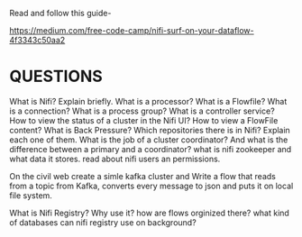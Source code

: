 Read and follow this guide-

https://medium.com/free-code-camp/nifi-surf-on-your-dataflow-4f3343c50aa2

# QUESTIONS
What is Nifi? Explain briefly.
What is a processor?
What is a Flowfile?
What is a connection?
What is a process group?
What is a controller service?
How to view the status of a cluster in the Nifi UI?
How to view a FlowFile content?
What is Back Pressure?
Which repositories there is in Nifi? Explain each one of them. 
What is the job of a cluster coordinator? And what is the difference between a primary and a coordinator?
what is nifi zookeeper and what data it stores. 
read about nifi users an permissions.


On the civil web create a simle kafka cluster and Write a flow that reads from a topic from Kafka, converts every message to json and puts it on local file system.


What is Nifi Registry? Why use it?
how are flows orginized there? 
what kind of databases can nifi registry use on background?

